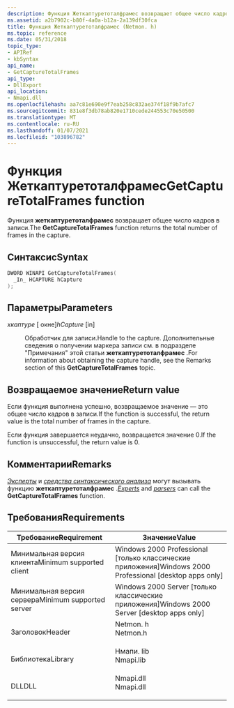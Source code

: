 ```yaml
---
description: Функция Жеткаптуретоталфрамес возвращает общее число кадров в записи.
ms.assetid: a2b7902c-b80f-4a0a-b12a-2a139df30fca
title: Функция Жеткаптуретоталфрамес (Netmon. h)
ms.topic: reference
ms.date: 05/31/2018
topic_type:
- APIRef
- kbSyntax
api_name:
- GetCaptureTotalFrames
api_type:
- DllExport
api_location:
- Nmapi.dll
ms.openlocfilehash: aa7c81e690e9f7eab258c832ae374f18f9b7afc7
ms.sourcegitcommit: 831e8f3db78ab820e1710cede244553c70e50500
ms.translationtype: MT
ms.contentlocale: ru-RU
ms.lasthandoff: 01/07/2021
ms.locfileid: "103896782"
---
```

# <a name="getcapturetotalframes-function"></a><span data-ttu-id="42af6-103">Функция Жеткаптуретоталфрамес</span><span class="sxs-lookup"><span data-stu-id="42af6-103">GetCaptureTotalFrames function</span></span>

<span data-ttu-id="42af6-104">Функция **жеткаптуретоталфрамес** возвращает общее число кадров в записи.</span><span class="sxs-lookup"><span data-stu-id="42af6-104">The **GetCaptureTotalFrames** function returns the total number of frames in the capture.</span></span>

## <a name="syntax"></a><span data-ttu-id="42af6-105">Синтаксис</span><span class="sxs-lookup"><span data-stu-id="42af6-105">Syntax</span></span>


```C++
DWORD WINAPI GetCaptureTotalFrames(
  _In_ HCAPTURE hCapture
);
```



## <a name="parameters"></a><span data-ttu-id="42af6-106">Параметры</span><span class="sxs-lookup"><span data-stu-id="42af6-106">Parameters</span></span>

<dl> <dt>

<span data-ttu-id="42af6-107">*хкаптуре* \[ окне\]</span><span class="sxs-lookup"><span data-stu-id="42af6-107">*hCapture* \[in\]</span></span>
</dt> <dd>

<span data-ttu-id="42af6-108">Обработчик для записи.</span><span class="sxs-lookup"><span data-stu-id="42af6-108">Handle to the capture.</span></span> <span data-ttu-id="42af6-109">Дополнительные сведения о получении маркера записи см. в подразделе "Примечания" этой статьи **жеткаптуретоталфрамес** .</span><span class="sxs-lookup"><span data-stu-id="42af6-109">For information about obtaining the capture handle, see the Remarks section of this **GetCaptureTotalFrames** topic.</span></span>

</dd> </dl>

## <a name="return-value"></a><span data-ttu-id="42af6-110">Возвращаемое значение</span><span class="sxs-lookup"><span data-stu-id="42af6-110">Return value</span></span>

<span data-ttu-id="42af6-111">Если функция выполнена успешно, возвращаемое значение — это общее число кадров в записи.</span><span class="sxs-lookup"><span data-stu-id="42af6-111">If the function is successful, the return value is the total number of frames in the capture.</span></span>

<span data-ttu-id="42af6-112">Если функция завершается неудачно, возвращается значение 0.</span><span class="sxs-lookup"><span data-stu-id="42af6-112">If the function is unsuccessful, the return value is 0.</span></span>

## <a name="remarks"></a><span data-ttu-id="42af6-113">Комментарии</span><span class="sxs-lookup"><span data-stu-id="42af6-113">Remarks</span></span>

<span data-ttu-id="42af6-114">[*Эксперты*](e.md) и [*средства синтаксического анализа*](p.md) могут вызывать функцию **жеткаптуретоталфрамес** .</span><span class="sxs-lookup"><span data-stu-id="42af6-114">[*Experts*](e.md) and [*parsers*](p.md) can call the **GetCaptureTotalFrames** function.</span></span>

## <a name="requirements"></a><span data-ttu-id="42af6-115">Требования</span><span class="sxs-lookup"><span data-stu-id="42af6-115">Requirements</span></span>



| <span data-ttu-id="42af6-116">Требование</span><span class="sxs-lookup"><span data-stu-id="42af6-116">Requirement</span></span> | <span data-ttu-id="42af6-117">Значение</span><span class="sxs-lookup"><span data-stu-id="42af6-117">Value</span></span> |
|-------------------------------------|--------------------------------------------------------------------------------------|
| <span data-ttu-id="42af6-118">Минимальная версия клиента</span><span class="sxs-lookup"><span data-stu-id="42af6-118">Minimum supported client</span></span><br/> | <span data-ttu-id="42af6-119">Windows 2000 Professional \[только классические приложения\]</span><span class="sxs-lookup"><span data-stu-id="42af6-119">Windows 2000 Professional \[desktop apps only\]</span></span><br/>                           |
| <span data-ttu-id="42af6-120">Минимальная версия сервера</span><span class="sxs-lookup"><span data-stu-id="42af6-120">Minimum supported server</span></span><br/> | <span data-ttu-id="42af6-121">Windows 2000 Server \[только классические приложения\]</span><span class="sxs-lookup"><span data-stu-id="42af6-121">Windows 2000 Server \[desktop apps only\]</span></span><br/>                                 |
| <span data-ttu-id="42af6-122">Заголовок</span><span class="sxs-lookup"><span data-stu-id="42af6-122">Header</span></span><br/>                   | <dl> <span data-ttu-id="42af6-123"><dt>Netmon. h</dt></span><span class="sxs-lookup"><span data-stu-id="42af6-123"><dt>Netmon.h</dt></span></span> </dl>  |
| <span data-ttu-id="42af6-124">Библиотека</span><span class="sxs-lookup"><span data-stu-id="42af6-124">Library</span></span><br/>                  | <dl> <span data-ttu-id="42af6-125"><dt>Нмапи. lib</dt></span><span class="sxs-lookup"><span data-stu-id="42af6-125"><dt>Nmapi.lib</dt></span></span> </dl> |
| <span data-ttu-id="42af6-126">DLL</span><span class="sxs-lookup"><span data-stu-id="42af6-126">DLL</span></span><br/>                      | <dl> <span data-ttu-id="42af6-127"><dt>Nmapi.dll</dt></span><span class="sxs-lookup"><span data-stu-id="42af6-127"><dt>Nmapi.dll</dt></span></span> </dl> |



 

 




